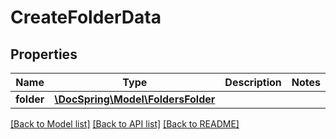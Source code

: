 # CreateFolderData

## Properties
Name | Type | Description | Notes
------------ | ------------- | ------------- | -------------
**folder** | [**\DocSpring\Model\FoldersFolder**](FoldersFolder.md) |  | 

[[Back to Model list]](../README.md#documentation-for-models) [[Back to API list]](../README.md#documentation-for-api-endpoints) [[Back to README]](../README.md)



